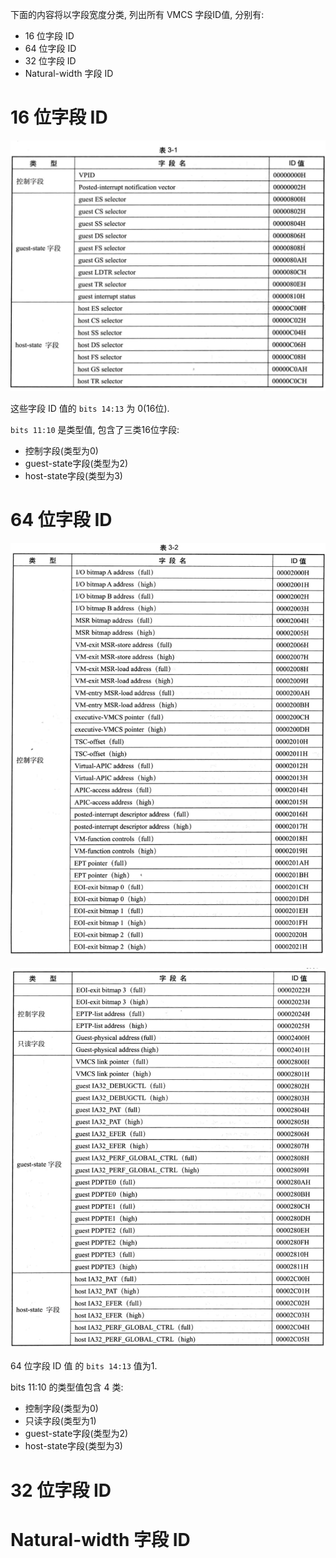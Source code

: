 
下面的内容将以字段宽度分类, 列出所有 VMCS 字段ID值, 分别有:

- 16 位字段 ID
- 64 位字段 ID
- 32 位字段 ID
- Natural-width 字段 ID

# 16 位字段 ID

![2020-02-25-21-07-49.png](./images/2020-02-25-21-07-49.png)

这些字段 ID 值的 `bits 14:13` 为 0(16位).

`bits 11:10` 是类型值, 包含了三类16位字段: 

- 控制字段(类型为0)
- guest-state字段(类型为2)
- host-state字段(类型为3)

# 64 位字段 ID

![2020-02-25-21-16-54.png](./images/2020-02-25-21-16-54.png)

![2020-02-25-21-17-15.png](./images/2020-02-25-21-17-15.png)

64 位字段 ID 值 的 `bits 14:13` 值为1.

bits 11:10 的类型值包含 4 类:

- 控制字段(类型为0)
- 只读字段(类型为1)
- guest-state字段(类型为2)
- host-state字段(类型为3)

# 32 位字段 ID



# Natural-width 字段 ID